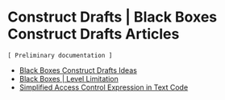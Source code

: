 Construct Drafts | Black Boxes Construct Drafts Articles
========================================================

`[ Preliminary documentation ]`

- [Black Boxes Construct Drafts Ideas](black-boxes-construct-drafts-ideas.md)
- [Black Boxes | Level Limitation](black-boxes-level-limitation.md)
- [Simplified Access Control Expression in Text Code](black-boxes-simplified-access-control-expression-in-text-code.md)
